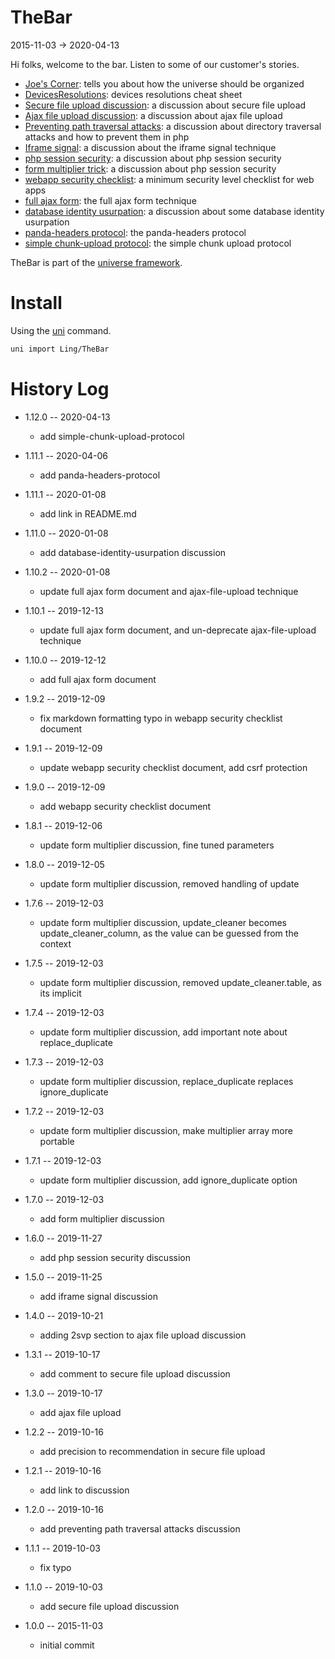 TheBar
======
2015-11-03 -> 2020-04-13



Hi folks, welcome to the bar.
Listen to some of our customer's stories.


- [Joe's Corner](https://github.com/lingtalfi/TheBar/blob/master/joe/README.md): tells you about how the universe should be organized
- [DevicesResolutions](https://github.com/lingtalfi/TheBar/blob/master/DevicesResolutions/devices-resolutions.md): devices resolutions cheat sheet
- [Secure file upload discussion](https://github.com/lingtalfi/TheBar/blob/master/discussions/secure-file-upload.md): a discussion about secure file upload
- [Ajax file upload discussion](https://github.com/lingtalfi/TheBar/blob/master/discussions/ajax-file-upload.md): a discussion about ajax file upload
- [Preventing path traversal attacks](https://github.com/lingtalfi/TheBar/blob/master/discussions/preventing-path-traversal-attacks.md): a discussion about directory traversal attacks and how to prevent them in php
- [Iframe signal](https://github.com/lingtalfi/TheBar/blob/master/discussions/iframe-signal.md): a discussion about the iframe signal technique
- [php session security](https://github.com/lingtalfi/TheBar/blob/master/discussions/php-session-security.md): a discussion about php session security
- [form multiplier trick](https://github.com/lingtalfi/TheBar/blob/master/discussions/form-multiplier.md): a discussion about php session security
- [webapp security checklist](https://github.com/lingtalfi/TheBar/blob/master/discussions/webapp-security-checklist.md): a minimum security level checklist for web apps
- [full ajax form](https://github.com/lingtalfi/TheBar/blob/master/discussions/full-ajax-form.md): the full ajax form technique 
- [database identity usurpation](https://github.com/lingtalfi/TheBar/blob/master/discussions/database-identity-usurpation.md): a discussion about some database identity usurpation 
- [panda-headers protocol](https://github.com/lingtalfi/TheBar/blob/master/discussions/panda-headers-protocol.md): the panda-headers protocol 
- [simple chunk-upload protocol](https://github.com/lingtalfi/TheBar/blob/master/discussions/simple-chunk-upload-protocol.md): the simple chunk upload protocol 
 



TheBar is part of the [universe framework](https://github.com/karayabin/universe-snapshot).


Install
==========
Using the [uni](https://github.com/lingtalfi/universe-naive-importer) command.
```bash
uni import Ling/TheBar
```

History Log
===============
    
- 1.12.0 -- 2020-04-13

    - add simple-chunk-upload-protocol  
    
- 1.11.1 -- 2020-04-06

    - add panda-headers-protocol
    
- 1.11.1 -- 2020-01-08

    - add link in README.md
    
- 1.11.0 -- 2020-01-08

    - add database-identity-usurpation discussion
    
- 1.10.2 -- 2020-01-08

    - update full ajax form document and ajax-file-upload technique
    
- 1.10.1 -- 2019-12-13

    - update full ajax form document, and un-deprecate ajax-file-upload technique
    
- 1.10.0 -- 2019-12-12

    - add full ajax form document
    
- 1.9.2 -- 2019-12-09

    - fix markdown formatting typo in webapp security checklist document
    
- 1.9.1 -- 2019-12-09

    - update webapp security checklist document, add csrf protection
    
- 1.9.0 -- 2019-12-09

    - add webapp security checklist document
    
- 1.8.1 -- 2019-12-06

    - update form multiplier discussion, fine tuned parameters
    
- 1.8.0 -- 2019-12-05

    - update form multiplier discussion, removed handling of update
    
- 1.7.6 -- 2019-12-03

    - update form multiplier discussion, update_cleaner becomes update_cleaner_column, as the value can be guessed from the context
    
- 1.7.5 -- 2019-12-03

    - update form multiplier discussion, removed update_cleaner.table, as its implicit
    
- 1.7.4 -- 2019-12-03

    - update form multiplier discussion, add important note about replace_duplicate
    
- 1.7.3 -- 2019-12-03

    - update form multiplier discussion, replace_duplicate replaces ignore_duplicate
    
- 1.7.2 -- 2019-12-03

    - update form multiplier discussion, make multiplier array more portable
    
- 1.7.1 -- 2019-12-03

    - update form multiplier discussion, add ignore_duplicate option
    
- 1.7.0 -- 2019-12-03

    - add form multiplier discussion
    
- 1.6.0 -- 2019-11-27

    - add php session security discussion
    
- 1.5.0 -- 2019-11-25

    - add iframe signal discussion
    
- 1.4.0 -- 2019-10-21

    - adding 2svp section to ajax file upload discussion
    
- 1.3.1 -- 2019-10-17

    - add comment to secure file upload discussion
    
- 1.3.0 -- 2019-10-17

    - add ajax file upload
    
- 1.2.2 -- 2019-10-16

    - add precision to recommendation in secure file upload
    
- 1.2.1 -- 2019-10-16

    - add link to discussion
    
- 1.2.0 -- 2019-10-16

    - add preventing path traversal attacks discussion
    
- 1.1.1 -- 2019-10-03

    - fix typo
    
- 1.1.0 -- 2019-10-03

    - add secure file upload discussion
    
- 1.0.0 -- 2015-11-03

    - initial commit
